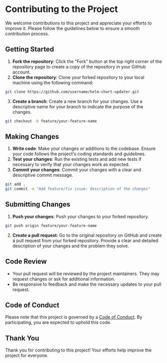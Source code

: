 # Contributing to the Project

We welcome contributions to this project and appreciate your efforts to improve it. Please follow the guidelines below to ensure a smooth contribution process.

## Getting Started

1. **Fork the repository**: Click the "Fork" button at the top right corner of the repository page to create a copy of the repository in your GitHub account.
2. **Clone the repository**: Clone your forked repository to your local machine using the following command:
  ```bash
  git clone https://github.com/username/helm-chart-updater.git
  ```
3. **Create a branch**: Create a new branch for your changes. Use a descriptive name for your branch to indicate the purpose of the changes.
  ```bash
  git checkout -b feature/your-feature-name
  ```

## Making Changes

1. **Write code**: Make your changes or additions to the codebase. Ensure your code follows the project's coding standards and guidelines.
2. **Test your changes**: Run the existing tests and add new tests if necessary to verify that your changes work as expected.
3. **Commit your changes**: Commit your changes with a clear and descriptive commit message.
  ```bash
  git add .
  git commit -m "Add feature/fix issue: description of the changes"
  ```

## Submitting Changes

1. **Push your changes**: Push your changes to your forked repository.
  ```bash
  git push origin feature/your-feature-name
  ```
2. **Create a pull request**: Go to the original repository on GitHub and create a pull request from your forked repository. Provide a clear and detailed description of your changes and the problem they solve.

## Code Review

- Your pull request will be reviewed by the project maintainers. They may request changes or ask for additional information.
- Be responsive to feedback and make the necessary updates to your pull request.

## Code of Conduct

Please note that this project is governed by a [Code of Conduct](CODE_OF_CONDUCT.md). By participating, you are expected to uphold this code.

## Thank You

Thank you for contributing to this project! Your efforts help improve the project for everyone.